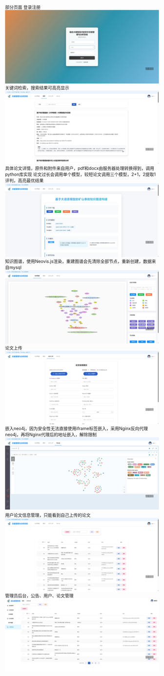 部分页面
登录注册
![图片文字描述](https://github.com/beomyo/literature_manager/blob/main/files/2025-03-13_11-02-27.jpg)
关键词检索，搜索结果可高亮显示
![图片文字描述](https://github.com/beomyo/literature_manager/blob/main/files/2025-03-13_11-01-17.jpg)
具体论文详情，原件和附件来自用户，pdf和docx由服务器处理转换得到，调用python库实现
论文过长会调用单个模型，较短论文调用三个模型，2+1，2提取1评判，高亮最优结果
![图片文字描述](https://github.com/beomyo/literature_manager/blob/main/files/2025-03-13_11-01-46.jpg)
知识图谱，使用Neovis.js渲染，重建图谱会先清除全部节点，重新创建，数据来自mysql
![图片文字描述](https://github.com/beomyo/literature_manager/blob/main/files/2025-03-13_11-01-56.jpg)
论文上传
![图片文字描述](https://github.com/beomyo/literature_manager/blob/main/files/2025-03-13_11-02-00.jpg)
嵌入neo4j，因为安全性无法直接使用iframe标签嵌入，采用Nginx反向代理neo4j，再将Nginx代理后的地址嵌入，解除限制
![图片文字描述](https://github.com/beomyo/literature_manager/blob/main/files/2025-03-13_11-02-11.jpg)
用户论文信息管理，只能看到自己上传的论文
![图片文字描述](https://github.com/beomyo/literature_manager/blob/main/files/2025-03-13_11-02-17.jpg)
管理员后台，公告、用户、论文管理
![图片文字描述](https://github.com/beomyo/literature_manager/blob/main/files/2025-03-13_11-02-37.jpg)

